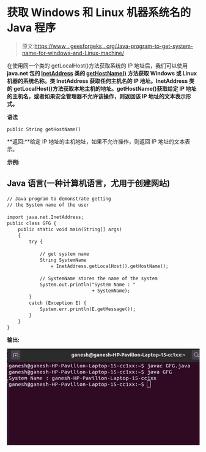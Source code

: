# 获取 Windows 和 Linux 机器系统名的 Java 程序

> 原文:[https://www . geesforgeks . org/Java-program-to-get-system-name-for-windows-and-Linux-machine/](https://www.geeksforgeeks.org/java-program-to-get-system-name-for-windows-and-linux-machine/)

在使用同一个类的 getLocalHost()方法获取系统的 IP 地址后，我们可以使用**java.net 包的 [InetAddress](https://www.geeksforgeeks.org/networking-class-in-java/) 类的 [getHostName()](https://www.geeksforgeeks.org/java-program-to-determine-hostname-from-ip-address/) 方法获取 Windows 或 Linux 机器的系统名称。类 InetAddress 获取任何主机名的 IP 地址。InetAddress 类的 getLocalHost()方法获取本地主机的地址。getHostName()获取给定 IP 地址的主机名，或者如果安全管理器不允许该操作，则返回该 IP 地址的文本表示形式。**

**语法**

```
public String getHostName()
```

**返回:**给定 IP 地址的主机地址，如果不允许操作，则返回 IP 地址的文本表示。

**示例:**

## Java 语言(一种计算机语言，尤用于创建网站)

```
// Java program to demonstrate getting
// the System name of the user

import java.net.InetAddress;
public class GFG {
    public static void main(String[] args)
    {
        try {

            // get system name
            String SystemName
                = InetAddress.getLocalHost().getHostName();

            // SystemName stores the name of the system
            System.out.println("System Name : "
                               + SystemName);
        }
        catch (Exception E) {
            System.err.println(E.getMessage());
        }
    }
}
```

**输出:**

![getSystemName](img/babd3d809720b5afcc42aebdf747bd19.png)
